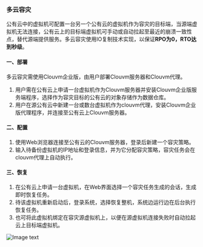 ### 多云容灾

公有云中的虚拟机可配置一台另一个公有云的虚拟机作为容灾的目标端，当源端虚拟机无法连接，公有云上的目标端虚拟机可手动或自动拉起至最近的崩溃一致性点，替代源端提供服务。多云容灾使用IO复制技术实现，以保证**RPO为0，RTO达到秒级**。

#### 一、部署

多云容灾需使用Clouvm企业版，由用户部署Clouvm服务器和Clouvm代理。

 1. 用户需在公有云上申请一台虚拟机作为Clouvm服务器并安装Clouvm企业版服务端程序，选择作为容灾目标的公有云的对象存储作为数据仓库。
 2. 用户在源公有云中新建一台或数台虚拟机作为clouvm代理，安装Clouvm企业版代理程序，并连接至公有云上Clouvm服务器。

#### 二、配置

 1. 使用Web浏览器连接至公有云的Clouvm服务器，登录后新建一个容灾策略。
 2. 输入待备份虚拟机的IP地址和登录信息，并为它分配容灾策略，容灾任务会在clouvm代理上自动执行。

#### 三、恢复

 1. 在公有云上申请一台虚拟机，在Web界面选择一个容灾任务生成的会话，生成即时恢复任务。
 2. 待该虚拟机重新启动后，登录系统，选择恢复整机，系统边运行边在后台执行恢复任务。
 3. 也可将此虚拟机绑定在容灾源虚拟机上，以便在源虚拟机连接失败时自动拉起云上目标端虚拟机。

![Image text](/cloud.jpg)
